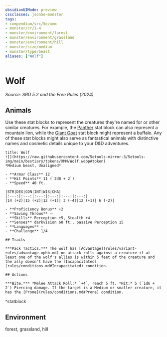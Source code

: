 ```yaml
---
obsidianUIMode: preview
cssclasses: json5e-monster
tags:
- compendium/src/5e/xmm
- monster/cr/1-4
- monster/environment/forest
- monster/environment/grassland
- monster/environment/hill
- monster/size/medium
- monster/type/beast
aliases: ["Wolf"]
---
```

# Wolf
*Source: SRD 5.2 and the Free Rules (2024)*  

## Animals

Use these stat blocks to represent the creatures they're named for or other similar creatures. For example, the [Panther](compendium/bestiary/beast/panther-xmm.md) stat block can also represent a mountain lion, while the [Giant Goat](compendium/bestiary/beast/giant-goat-xmm.md) stat block might represent a buffalo. Any of these stat blocks might also serve as fantastical animals with distinctive names and cosmetic details unique to your D&D adventures.

```ad-statblock
title: Wolf
![](https://raw.githubusercontent.com/5etools-mirror-3/5etools-img/main/bestiary/tokens/XMM/Wolf.webp#token)
*Medium beast, Unaligned*

- **Armor Class** 12
- **Hit Points** 11 (`2d8 + 2`)
- **Speed** 40 ft.

|STR|DEX|CON|INT|WIS|CHA|
|:---:|:---:|:---:|:---:|:---:|:---:|
|14 (+2)|15 (+2)|12 (+1)| 3 (-4)|12 (+1)| 6 (-2)|

- **Proficiency Bonus** +2
- **Saving Throws** ⏤
- **Skills** Perception +5, Stealth +4
- **Senses** darkvision 60 ft., passive Perception 15
- **Languages** —
- **Challenge** 1/4

## Traits

***Pack Tactics.*** The wolf has [Advantage](rules/variant-rules/advantage-xphb.md) on attack rolls against a creature if at least one of the wolf's allies is within 5 feet of the creature and the ally doesn't have the [Incapacitated](rules/conditions.md#Incapacitated) condition.

## Actions

***Bite.*** *Melee Attack Roll:* `+4`, reach 5 ft. *Hit:* 5 (`1d6 + 2`) Piercing damage. If the target is a Medium or smaller creature, it has the [Prone](rules/conditions.md#Prone) condition.
```
^statblock

## Environment

forest, grassland, hill
